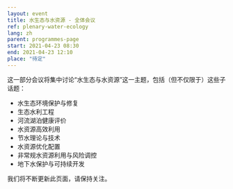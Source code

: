 ```yaml
---
layout: event
title: 水生态与水资源 - 全体会议
ref: plenary-water-ecology
lang: zh
parent: programmes-page
start: 2021-04-23 08:30
end: 2021-04-23 12:10
place: "待定"
---
```

这一部分会议将集中讨论“水生态与水资源”这一主题，包括（但不仅限于）这些子话题：

- 水生态环境保护与修复
- 生态水利工程
- 河流湖泊健康评价
- 水资源高效利用
- 节水理论与技术
- 水资源优化配置
- 非常规水资源利用与风险调控
- 地下水保护与可持续开发

我们将不断更新此页面，请保持关注。
